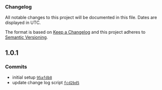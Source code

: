 ### Changelog

All notable changes to this project will be documented in this file. Dates are displayed in UTC.

The format is based on [Keep a Changelog](https://keepachangelog.com/en/1.0.0/)
and this project adheres to [Semantic Versioning](https://semver.org/spec/v2.0.0.html).

## 1.0.1

### Commits

- initial setup [`95afdb8`](https://github.com/loloDawit/recover-dash/commit/95afdb8617480b3336d2cf4045aae20eafdade6a)
- update change log script [`fcd2bd5`](https://github.com/loloDawit/recover-dash/commit/fcd2bd54dc7b73dc3ab1de781cc94ec1f68cf680)
